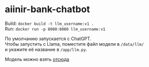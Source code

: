 # aiinir-bank-chatbot

Build: `docker build -t llm_username:v1 .`  
Run: `docker run -p 8080:8080 llm_username:v1`

По умолчанию запускается с ChatGPT.  
Чтобы запустить с Llama, поместите файл модели в `/data/llm/`  
и укажите её название в `/app/llm.py`.

Модель можно взять [отсюда](https://huggingface.co/TheBloke/Llama-2-7b-Chat-GGUF)
